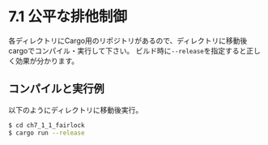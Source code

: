 # 7.1 公平な排他制御

各ディレクトリにCargo用のリポジトリがあるので、ディレクトリに移動後cargoでコンパイル・実行して下さい。
ビルド時に```--release```を指定すると正しく効果が分かります。

## コンパイルと実行例

以下のようにディレクトリに移動後実行。

```sh
$ cd ch7_1_1_fairlock
$ cargo run --release
```
